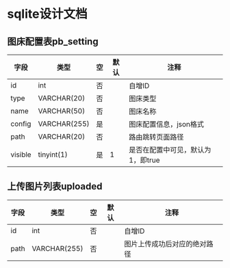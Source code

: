 # sqlite设计文档

## 图床配置表pb_setting

| 字段    | 类型         | 空   | 默认 | 注释                              |
| ------- | ------------ | ---- | ---- | --------------------------------- |
| id      | int   | 否   |      | 自增ID                            |
| type    | VARCHAR(20)  | 否   |      | 图床类型                          |
| name    | VARCHAR(50)  | 否   |      | 图床名称                          |
| config  | VARCHAR(255) | 是   |      | 图床配置信息，json格式            |
| path    | VARCHAR(20)  | 否   |      | 路由跳转页面路径                  |
| visible | tinyint(1)   | 是   | 1    | 是否在配置中可见，默认为1，即true |

## 上传图片列表uploaded

| 字段 | 类型         | 空   | 默认 | 注释                         |
| ---- | ------------ | ---- | ---- | ---------------------------- |
| id   | int  | 否   |      | 自增ID                       |
| path | VARCHAR(255) | 否   |      | 图片上传成功后对应的绝对路径 |

